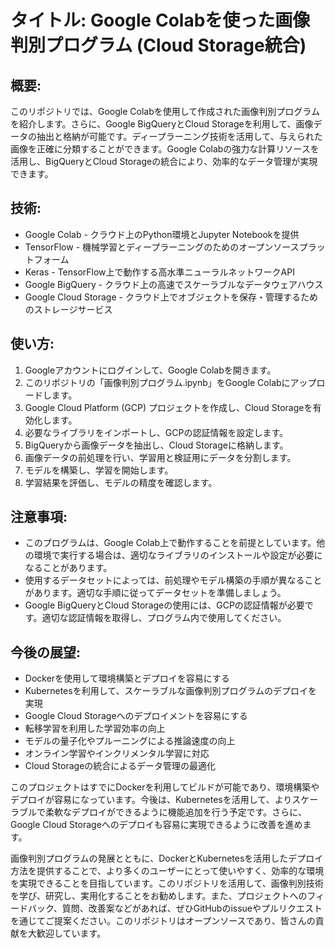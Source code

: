 # タイトル: Google Colabを使った画像判別プログラム (Cloud Storage統合)

## 概要:
このリポジトリでは、Google Colabを使用して作成された画像判別プログラムを紹介します。さらに、Google BigQueryとCloud Storageを利用して、画像データの抽出と格納が可能です。ディープラーニング技術を活用して、与えられた画像を正確に分類することができます。Google Colabの強力な計算リソースを活用し、BigQueryとCloud Storageの統合により、効率的なデータ管理が実現できます。

## 技術:
- Google Colab - クラウド上のPython環境とJupyter Notebookを提供
- TensorFlow - 機械学習とディープラーニングのためのオープンソースプラットフォーム
- Keras - TensorFlow上で動作する高水準ニューラルネットワークAPI
- Google BigQuery - クラウド上の高速でスケーラブルなデータウェアハウス
- Google Cloud Storage - クラウド上でオブジェクトを保存・管理するためのストレージサービス

## 使い方:
1. Googleアカウントにログインして、Google Colabを開きます。
2. このリポジトリの「画像判別プログラム.ipynb」をGoogle Colabにアップロードします。
3. Google Cloud Platform (GCP) プロジェクトを作成し、Cloud Storageを有効化します。
4. 必要なライブラリをインポートし、GCPの認証情報を設定します。
5. BigQueryから画像データを抽出し、Cloud Storageに格納します。
6. 画像データの前処理を行い、学習用と検証用にデータを分割します。
7. モデルを構築し、学習を開始します。
8. 学習結果を評価し、モデルの精度を確認します。


## 注意事項:
- このプログラムは、Google Colab上で動作することを前提としています。他の環境で実行する場合は、適切なライブラリのインストールや設定が必要になることがあります。
- 使用するデータセットによっては、前処理やモデル構築の手順が異なることがあります。適切な手順に従ってデータセットを準備しましょう。
- Google BigQueryとCloud Storageの使用には、GCPの認証情報が必要です。適切な認証情報を取得し、プログラム内で使用してください。

## 今後の展望:
- Dockerを使用して環境構築とデプロイを容易にする
- Kubernetesを利用して、スケーラブルな画像判別プログラムのデプロイを実現
- Google Cloud Storageへのデプロイメントを容易にする
- 転移学習を利用した学習効率の向上
- モデルの量子化やプルーニングによる推論速度の向上
- オンライン学習やインクリメンタル学習に対応
- Cloud Storageの統合によるデータ管理の最適化

このプロジェクトはすでにDockerを利用してビルドが可能であり、環境構築やデプロイが容易になっています。今後は、Kubernetesを活用して、よりスケーラブルで柔軟なデプロイができるように機能追加を行う予定です。さらに、Google Cloud Storageへのデプロイも容易に実現できるように改善を進めます。

画像判別プログラムの発展とともに、DockerとKubernetesを活用したデプロイ方法を提供することで、より多くのユーザーにとって使いやすく、効率的な環境を実現できることを目指しています。このリポジトリを活用して、画像判別技術を学び、研究し、実用化することをお勧めします。また、プロジェクトへのフィードバック、質問、改善案などがあれば、ぜひGitHubのissueやプルリクエストを通じてご提案ください。このリポジトリはオープンソースであり、皆さんの貢献を大歓迎しています。
